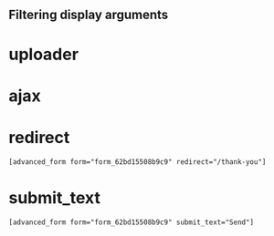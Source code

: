 ## Filtering display arguments

# uploader

# ajax

# redirect

`[advanced_form form="form_62bd15508b9c9" redirect="/thank-you"]`

# submit_text

`[advanced_form form="form_62bd15508b9c9" submit_text="Send"]`